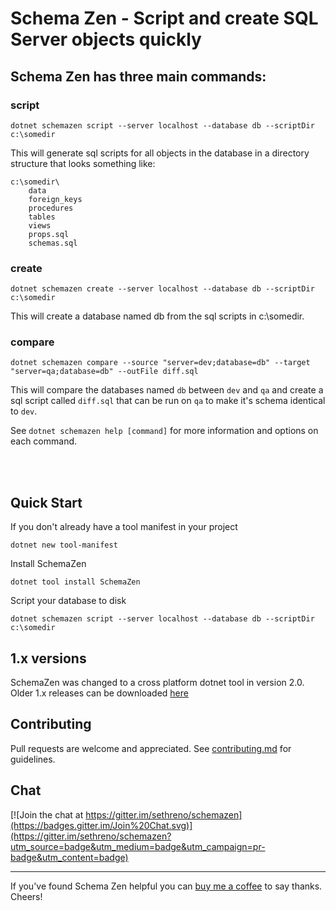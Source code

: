 # Schema Zen - Script and create SQL Server objects quickly

## Schema Zen has three main commands:

### script

    dotnet schemazen script --server localhost --database db --scriptDir c:\somedir

This will generate sql scripts for all objects in the database in a
directory structure that looks something like:
```
c:\somedir\
	data
	foreign_keys
	procedures
	tables
	views
	props.sql
	schemas.sql
```

### create

    dotnet schemazen create --server localhost --database db --scriptDir c:\somedir

This will create a database named db from the sql scripts in c:\somedir.


### compare

	dotnet schemazen compare --source "server=dev;database=db" --target "server=qa;database=db" --outFile diff.sql

This will compare the databases named `db` between `dev` and `qa` and
create a sql script called `diff.sql` that can be run on `qa` to make it's
schema identical to `dev`.


See ```dotnet schemazen help [command]``` for more information and options on each command.

<br><br>

## Quick Start

If you don't already have a tool manifest in your project

    dotnet new tool-manifest

Install SchemaZen

    dotnet tool install SchemaZen

Script your database to disk

    dotnet schemazen script --server localhost --database db --scriptDir c:\somedir


## 1.x versions
SchemaZen was changed to a cross platform dotnet tool in version 2.0. Older 1.x
releases can be downloaded [here](https://github.com/sethreno/schemazen/releases)

## Contributing
Pull requests are welcome and appreciated. See [contributing.md](contributing.md) for guidelines.

## Chat
[![Join the chat at https://gitter.im/sethreno/schemazen](https://badges.gitter.im/Join%20Chat.svg)](https://gitter.im/sethreno/schemazen?utm_source=badge&utm_medium=badge&utm_campaign=pr-badge&utm_content=badge)

----
If you've found Schema Zen helpful you can
[buy me a coffee](https://www.buymeacoffee.com/sethreno) to say thanks.
Cheers!
